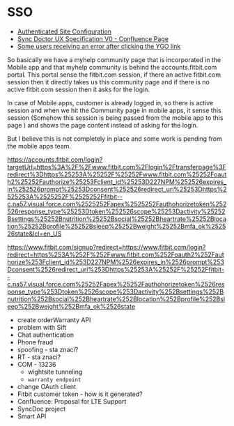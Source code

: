 # SSO
* [Authenticated Site Configuration](https://jira.fitbit.com/browse/SFDC-2672?jql=ORDER%20BY%20lastViewed%20DESC)
* [Sync Doctor UX Specification V0 - Confluence Page](https://wiki.fitbit.com/pages/viewpage.action?spaceKey=~Akumar&title=Sync+Doctor+UX+Specification+-+V0)
* [Some users receiving an error after clicking the YGO link](https://jira.fitbit.com/browse/SFDC-4578)

So basically we have a myhelp community page that is incorporated in the Mobile app and that myhelp community is behind the accounts.fitbit.com portal. This portal sense the fitbit.com session, if there an active fitbit.com session then it directly takes us this community page and if there is no active fitbit.com session then it asks for the login. 

In case of Mobile apps, customer is already logged in, so there is active session and when we hit the Community page in mobile apps, it sense this session (Somehow this session is being passed from the mobile app to this page ) and shows the page content instead of asking for the login.

But I believe this is not completely in place and some work is pending from the mobile apps team. 

https://accounts.fitbit.com/login?targetUrl=https%3A%2F%2Fwww.fitbit.com%2Flogin%2Ftransferpage%3Fredirect%3Dhttps%25253A%25252F%25252Fwww.fitbit.com%25252Foauth2%25252Fauthorize%25253Fclient_id%25253D227NPM%252526expires_in%252526prompt%25253Dconsent%252526redirect_uri%25253Dhttps%2525253A%2525252F%2525252Ffitbit--c.na57.visual.force.com%2525252Fapex%2525252Fauthohorizetoken%252526response_type%25253Dtoken%252526scope%25253Dactivity%25252Bsettings%25252Bnutrition%25252Bsocial%25252Bheartrate%25252Blocation%25252Bprofile%25252Bsleep%25252Bweight%25252Bmfa_ok%252526state&lcl=en_US

https://www.fitbit.com/signup?redirect=https://www.fitbit.com/login?redirect=https%253A%252F%252Fwww.fitbit.com%252Foauth2%252Fauthorize%253Fclient_id%253D227NPM%2526expires_in%2526prompt%253Dconsent%2526redirect_uri%253Dhttps%25253A%25252F%25252Ffitbit--c.na57.visual.force.com%25252Fapex%25252Fauthohorizetoken%2526response_type%253Dtoken%2526scope%253Dactivity%252Bsettings%252Bnutrition%252Bsocial%252Bheartrate%252Blocation%252Bprofile%252Bsleep%252Bweight%252Bmfa_ok%2526state


* create orderWarranty API
* problem with Sift
* Chat authentication
* Phone fraud
* spoofing - sta znaci?
* RT - sta znaci?
* COM - 13236
    * wightsite tunneling
    * `warranty endpoint`
* change OAuth client
* Fitbit customer token - how is it generated?
* Confluence: Proposal for LTE Support
* SyncDoc project
* Smart API
